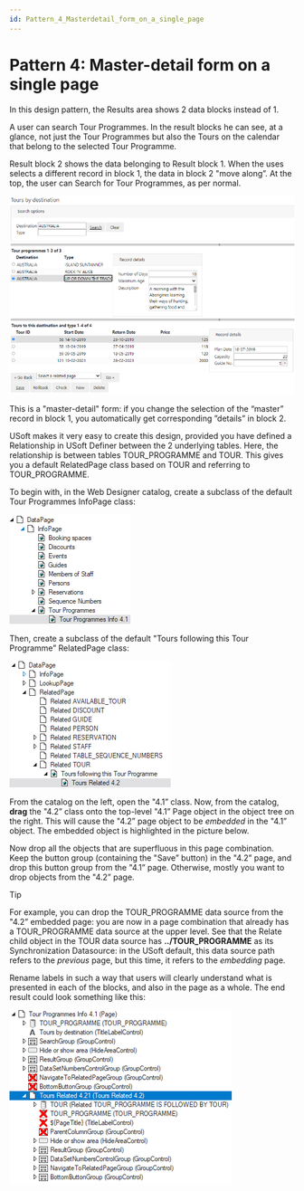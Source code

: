 ```yaml
---
id: Pattern_4_Masterdetail_form_on_a_single_page
---
```


# Pattern 4: Master-detail form on a single page

In this design pattern, the Results area shows 2 data blocks instead of 1.

A user can search Tour Programmes. In the result blocks he can see, at a glance, not just the Tour Programmes but also the Tours on the calendar that belong to the selected Tour Programme.

Result block 2 shows the data belonging to Result block 1. When the uses selects a different record in block 1, the data in block 2 "move along”. At the top, the user can Search for Tour Programmes, as per normal.

![](./assets/9ff28ddf-3007-4e04-bc2f-2b3b40d0411e.png)

This is a "master-detail" form: if you change the selection of the “master” record in block 1, you automatically get corresponding ”details” in block 2.

USoft makes it very easy to create this design, provided you have defined a Relationship in USoft Definer between the 2 underlying tables. Here, the relationship is between tables TOUR_PROGRAMME and TOUR. This gives you a default RelatedPage class based on TOUR and referring to TOUR_PROGRAMME.

To begin with, in the Web Designer catalog, create a subclass of the default Tour Programmes InfoPage class:

![](./assets/0a3a873a-09c9-47df-adb3-c98082a73c09.png)

Then, create a subclass of the default "Tours following this Tour Programme” RelatedPage class:

![](./assets/fefe1a03-dbfc-4138-825c-2347777eef68.png)

From the catalog on the left, open the "4.1” class. Now, from the catalog, **drag** the "4.2” class onto the top-level "4.1” Page object in the object tree on the right. This will cause the "4.2” page object to be *embedded* in the "4.1” object. The embedded object is highlighted in the picture below.

Now drop all the objects that are superfluous in this page combination. Keep the button group (containing the "Save” button) in the "4.2” page, and drop this button group from the "4.1” page. Otherwise, mostly you want to drop objects from the "4.2” page.

> [!TIP]
> For example, you can drop the TOUR_PROGRAMME data source from the "4.2” embedded page: you are now in a page combination that already has a TOUR_PROGRAMME data source at the upper level. See that the Relate child object in the TOUR data source has **../TOUR_PROGRAMME** as its Synchronization Datasource: in the USoft default, this data source path refers to the *previous* page, but this time, it refers to the *embedding* page.

Rename labels in such a way that users will clearly understand what is presented in each of the blocks, and also in the page as a whole. The end result could look something like this:

![](./assets/3d23b1bf-6ba8-4512-a9a7-4ef35d7b3e85.png)

 